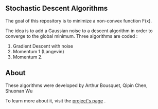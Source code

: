 ## Stochastic Descent Algorithms

The goal of this repository is to minimize a non-convex function F(x).

The idea is to add a Gaussian noise to a descent algorithm in order to converge to the global minimum. Three algorithms are coded  :
1. Gradient Descent with noise
2. Momentum 1 (Langevin)
3. Momentum 2. 

## About

These algorithms were developed by Arthur Bousquet, Qipin Chen, Shuonan Wu

To learn more about it, visit the [project's page](http://stochasticdescent.arthurbousquet.com) .